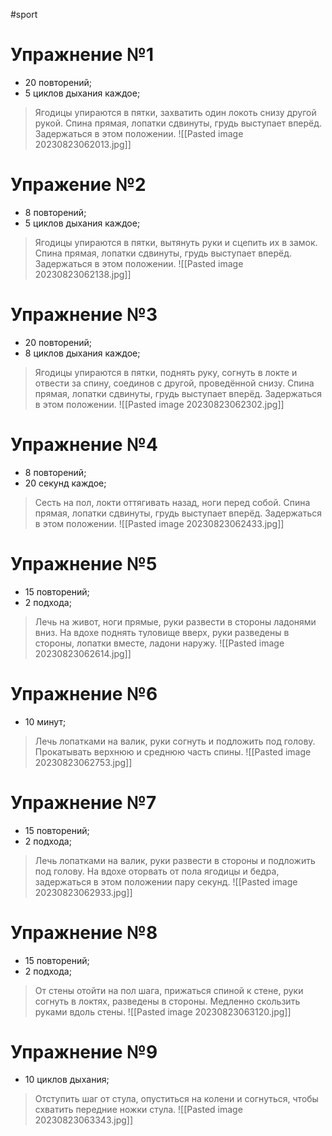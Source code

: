 #sport

# Упражнение №1
* 20 повторений;
* 5 циклов дыхания каждое;
>Ягодицы упираются в пятки, захватить один локоть снизу другой рукой. Спина прямая, лопатки сдвинуты, грудь выступает вперёд. Задержаться в этом положении.
![[Pasted image 20230823062013.jpg]]

# Упражение №2
* 8 повторений;
* 5 циклов дыхания каждое;
>Ягодицы упираются в пятки, вытянуть руки и сцепить их в замок. Спина прямая, лопатки сдвинуты, грудь выступает вперёд. Задержаться в этом положении.
![[Pasted image 20230823062138.jpg]]

# Упражнение №3
* 20 повторений;
* 8 циклов дыхания каждое;
>Ягодицы упираются в пятки, поднять руку, согнуть в локте и отвести за спину, соединов с другой, проведённой снизу. Спина прямая, лопатки сдвинуты, грудь выступает вперёд. Задержаться в этом положении.
![[Pasted image 20230823062302.jpg]]

# Упражнение №4
* 8 повторений;
* 20 секунд каждое;
>Сесть на пол, локти оттягивать назад, ноги перед собой. Спина прямая, лопатки сдвинуты, грудь выступает вперёд. Задержаться в этом положении.
![[Pasted image 20230823062433.jpg]]

# Упражнение №5
* 15 повторений;
* 2 подхода;
>Лечь на живот, ноги прямые, руки развести в стороны ладонями вниз. На вдохе поднять туловище вверх, руки разведены в стороны, лопатки вместе, ладони наружу.
![[Pasted image 20230823062614.jpg]]

# Упражнение №6
* 10 минут;
>Лечь лопатками на валик, руки согнуть и подложить под голову. Прокатывать верхнюю и среднюю часть спины.
![[Pasted image 20230823062753.jpg]]

# Упражнение №7
* 15 повторений;
* 2 подхода;
>Лечь лопатками на валик, руки развести в стороны и подложить под голову. На вдохе оторвать от пола ягодицы и бедра, задержаться в этом положении пару секунд.
![[Pasted image 20230823062933.jpg]]

# Упражнение №8
* 15 повторений;
* 2 подхода;
>От стены отойти на пол шага, прижаться спиной к стене, руки согнуть в локтях, разведены в стороны. Медленно скользить руками вдоль стены.
![[Pasted image 20230823063120.jpg]]

# Упражнение №9
* 10 циклов дыхания;
> Отступить шаг от стула, опуститься на колени и согнуться, чтобы схватить передние ножки стула.
![[Pasted image 20230823063343.jpg]]
